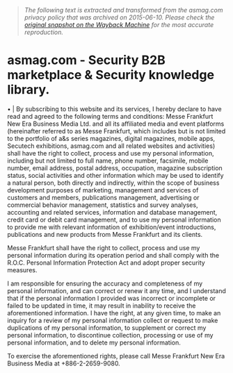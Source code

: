 > *The following text is extracted and transformed from the asmag.com privacy policy that was archived on 2015-06-10. Please check the [original snapshot on the Wayback Machine](https://web.archive.org/web/20150610124649id_/http%3A//www.asmag.com/privacy_policy.aspx) for the most accurate reproduction.*

# asmag.com - Security B2B marketplace & Security knowledge library.

• |  By subscribing to this website and its services, I hereby declare to have read and agreed to the following terms and conditions: Messe Frankfurt New Era Business Media Ltd. and all its affiliated media and event platforms (hereinafter referred to as Messe Frankfurt, which includes but is not limited to the portfolio of a&s series magazines, digital magazines, mobile apps, Secutech exhibitions, asmag.com and all related websites and activities) shall have the right to collect, process and use my personal information, including but not limited to full name, phone number, facsimile, mobile number, email address, postal address, occupation, magazine subscription status, social activities and other information which may be used to identify a natural person, both directly and indirectly, within the scope of business development purposes of marketing, management and services of customers and members, publications management, advertising or commercial behavior management, statistics and survey analyses, accounting and related services, information and database management, credit card or debit card management, and to use my personal information to provide me with relevant information of exhibition/event introductions, publications and new products from Messe Frankfurt and its clients.

Messe Frankfurt shall have the right to collect, process and use my personal information during its operation period and shall comply with the R.O.C. Personal Information Protection Act and adopt proper security measures.

I am responsible for ensuring the accuracy and completeness of my personal information, and can correct or renew it any time, and I understand that if the personal information I provided was incorrect or incomplete or failed to be updated in time, it may result in inability to receive the aforementioned information. I have the right, at any given time, to make an inquiry for a review of my personal information collect or request to make duplications of my personal information, to supplement or correct my personal information, to discontinue collection, processing or use of my personal information, and to delete my personal information.

To exercise the aforementioned rights, please call Messe Frankfurt New Era Business Media at +886-2-2659-9080.
